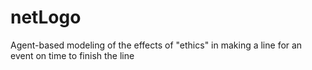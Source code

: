 # netLogo
Agent-based modeling of the effects of "ethics" in making a line for an event on time to finish the line
